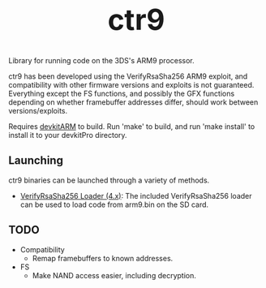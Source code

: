 <b><center><h1>ctr9</h></center></b>
==========

Library for running code on the 3DS's ARM9 processor.

ctr9 has been developed using the VerifyRsaSha256 ARM9 exploit, and compatibility with other firmware versions and exploits is not guaranteed. Everything except the FS functions, and possibly the GFX functions depending on whether framebuffer addresses differ, should work between versions/exploits.

Requires [devkitARM](http://sourceforge.net/projects/devkitpro/files/devkitARM/) to build. Run 'make' to build, and run 'make install' to install it to your devkitPro directory.


Launching
---------

ctr9 binaries can be launched through a variety of methods.
* [VerifyRsaSha256 Loader (4.x)](https://github.com/Steveice10/ctr9/tree/master/loader/VerifyRsaSha256/): The included VerifyRsaSha256 loader can be used to load code from arm9.bin on the SD card.


TODO
----
* Compatibility
    * Remap framebuffers to known addresses.
* FS
    * Make NAND access easier, including decryption.